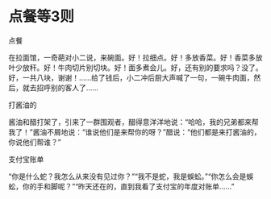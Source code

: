 # 点餐等3则

点餐

在拉面馆，一奇葩对小二说，来碗面。好！拉细点。好！多放香菜。好！香菜多放叶少放秆。好！牛肉切片别切块。好！面多煮会儿。好，还有别的要求吗？没了。好，一共八块，谢谢！……给了钱后，小二冲后厨大声喊了一句，一碗牛肉面，然后，就去招呼别的客人了……

打酱油的

酱油和醋打架了，引来了一群围观者，醋得意洋洋地说：“哈哈，我的兄弟都来帮我了！”酱油不屑地说：“谁说他们是来帮你的呀？”醋说：“他们都是来打酱油的，你说他们帮谁？”

支付宝账单

“你是什么蛇？我怎么从来没有见过你？”“我不是蛇，我是蜈蚣。”“你怎么会是蜈蚣，你的手和脚呢？”“昨天还在的，直到我看了支付宝的年度对账单……”